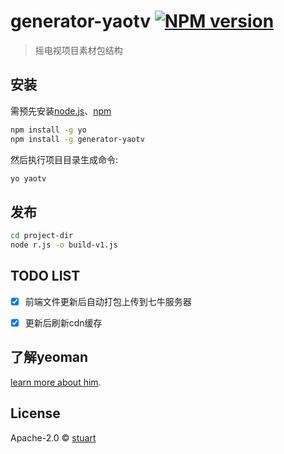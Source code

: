 # generator-yaotv [![NPM version][npm-image]][npm-url] 
> 摇电视项目素材包结构

## 安装

需预先安装[node.js](https://nodejs.org/)、[npm](https://www.npmjs.com/)

```bash
npm install -g yo
npm install -g generator-yaotv
```

然后执行项目目录生成命令:

```bash
yo yaotv
```

## 发布
```bash
cd project-dir
node r.js -o build-v1.js
```

## TODO LIST
- [x] 前端文件更新后自动打包上传到七牛服务器
- [x] 更新后刷新cdn缓存


## 了解yeoman

[learn more about him](http://yeoman.io/).

## License

Apache-2.0 © [stuart](http://www.shizuwu.cn)

[npm-image]: https://badge.fury.io/js/generator-yaotv.svg
[npm-url]: https://npmjs.org/package/generator-yaotv
